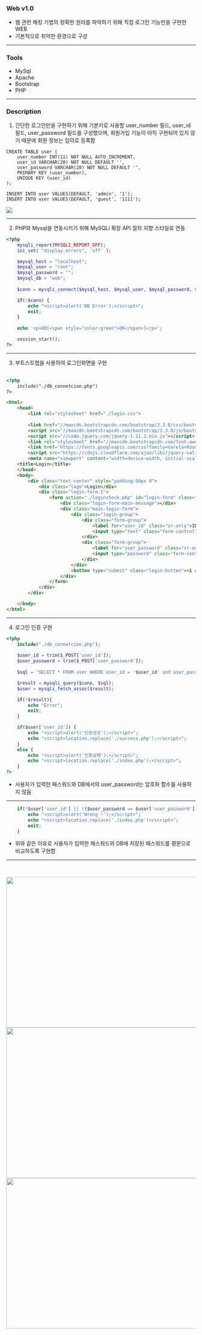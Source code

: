 ### Web v1.0
- 웹 관련 해킹 기법의 정확한 원리를 파악하기 위해 직접 로그인 기능만을 구현한 WEB
- 기본적으로 취약한 환경으로 구성
---
### Tools
- MySql
- Apache
- Bootstrap
- PHP
---

### Description

1. 간단한 로그인만을 구현하기 위해 기본키로 사용할 user_number 필드, user_id 필드, user_password 필드를 구성했으며, 회원가입 기능이 아직 구현되어 있지 않기 때문에 회원 정보는 임의로 등록함

```
CREATE TABLE user (
    user_number INT(11) NOT NULL AUTO_INCREMENT,
    user_id VARCHAR(20) NOT NULL DEFAULT '',
    user_password VARCHAR(20) NOT NULL DEFAULT '',
    PRIMARY KEY (user_number),
    UNIQUE KEY (user_id)
);

INSERT INTO user VALUES(DEFAULT, 'admin', '1');
INSERT INTO user VALUES(DEFAULT, 'guest', '1111');
```

<img src="./image/4.PNG">

---

2. PHP와 Mysql을 연동시키기 위해 MySQLi 확장 API 절차 지향 스타일로 연동

```php
<?php
    mysqli_report(MYSQLI_REPORT_OFF);
    ini_set( "display_errors", 'off' );

    $mysql_host = "localhost";
    $mysql_user = "root";
    $mysql_password = "";
    $mysql_db = "web";
    
    $conn = mysqli_connect($mysql_host, $mysql_user, $mysql_password, $mysql_db);

    if(!$conn) {
        echo "<script>alert('DB Error');</script>";
        exit;
    }
    
    echo '<p>DB[<span style="color:green">OK</span>]</p>';

    session_start();
?>
```
---

3. 부트스트랩을 사용하여 로그인화면을 구현
<br><br>
```html
<?php
    include("./db_connetcion.php")
?>

<html>
    <head>
        <link rel="stylesheet" href="./login.css">
        
        <link href="//maxcdn.bootstrapcdn.com/bootstrap/3.3.0/css/bootstrap.min.css" rel="stylesheet" id="bootstrap-css">
        <script src="//maxcdn.bootstrapcdn.com/bootstrap/3.3.0/js/bootstrap.min.js"></script>
        <script src="//code.jquery.com/jquery-1.11.1.min.js"></script>
        <link rel="stylesheet" href="//maxcdn.bootstrapcdn.com/font-awesome/4.3.0/css/font-awesome.min.css">
        <link href='https://fonts.googleapis.com/css?family=Varela+Round' rel='stylesheet' type='text/css'>
        <script src="https://cdnjs.cloudflare.com/ajax/libs/jquery-validate/1.13.1/jquery.validate.min.js"></script>
        <meta name="viewport" content="width=device-width, initial-scale=1, maximum-scale=1" />
    <title>Login</title>
    </head>
    <body>
        <div class="text-center" style="padding:50px 0">
            <div class="logo">Login</div>
            <div class="login-form-1">
                <form action="./logincheck.php" id="login-form" class="text-left" method="post">
                    <div class="login-form-main-message"></div>
                    <div class="main-login-form">
                        <div class="login-group">
                            <div class="form-group">
                                <label for="user_id" class="sr-only">ID</label>
                                <input type="text" class="form-control" id="user_id" name="user_id" placeholder="ID">
                            </div>
                            <div class="form-group">
                                <label for="user_password" class="sr-only">Password</label>
                                <input type="password" class="form-control" id="user_password" name="user_password" placeholder="Password">
                            </div>
                        </div>
                        <button type="submit" class="login-button"><i class="fa fa-chevron-right"></i></button>
                    </div>
                </form>
            </div>
        </div>

    </body>
</html>
```
---

4. 로그인 인증 구현
```php
<?php
    include("./db_connetcion.php");
    
    $user_id = trim($_POST['user_id']);
    $user_password = trim($_POST['user_password']);
    
    $sql = "SELECT * FROM user WHERE user_id = '$user_id' and user_password = '$user_password'";

    $result = mysqli_query($conn, $sql);
    $user = mysqli_fetch_assoc($result);

    if(!$result){
        echo "Error";
        exit;
    } 

    if($user['user_id']) {
        echo "<script>alert('인증성공');</script>";
        echo "<script>location.replace('./success.php');</script>"; 
    }
    else {
        echo "<script>alert('인증실패');</script>";
        echo "<script>location.replace('./index.php');</script>"; 
    }
?>
```

- 사용자가 입력한 패스워드와 DB에서의 user_password는 암호화 함수를 사용하지 않음

---

```php
    if(!$user['user_id'] || !($user_password == $user['user_password'])){
        echo "<script>alert('Wrong !');</script>";
        echo "<script>location.replace('./index.php')</script>";
        exit;
    }
```
- 위와 같은 이유로 사용자가 입력한 패스워드와 DB에 저장된 패스워드를 평문으로 비교하도록 구현함
---
<br>

<p align="center">
<img src="./image/1.PNG" height="400" width="700">
<img src="./image/2.PNG" height="400" width="700">
<img src="./image/3.PNG" height="400" width="700">
</p>

